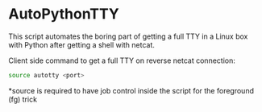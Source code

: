 # AutoPythonTTY
This script automates the boring part of getting a full TTY in a Linux box with Python after getting a shell with netcat.

Client side command to get a full TTY on reverse netcat connection:

```bash
source autotty <port>
```

*source is required to have job control inside the script for the foreground (fg) trick